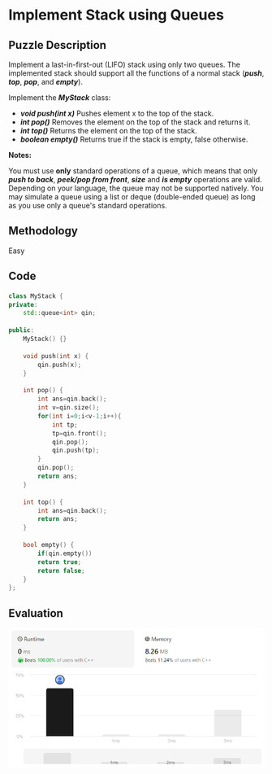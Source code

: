 # Implement Stack using Queues
## Puzzle Description
Implement a last-in-first-out (LIFO) stack using only two queues. The implemented stack should support all the functions of a normal stack (***push***, ***top***, ***pop***, and ***empty***).

Implement the ***MyStack*** class:

* ***void push(int x)*** Pushes element x to the top of the stack.
* ***int pop()*** Removes the element on the top of the stack and returns it.
* ***int top()*** Returns the element on the top of the stack.
* ***boolean empty()*** Returns true if the stack is empty, false otherwise.   

**Notes:**

You must use **only** standard operations of a queue, which means that only ***push to back***, ***peek/pop from front***, ***size*** and ***is empty*** operations are valid.
Depending on your language, the queue may not be supported natively. You may simulate a queue using a list or deque (double-ended queue) as long as you use only a queue's standard operations.


## Methodology
Easy

## Code 
```c++
class MyStack {
private:
    std::queue<int> qin;

public:
    MyStack() {}

    void push(int x) {
        qin.push(x);
    }
    
    int pop() {
        int ans=qin.back();
        int v=qin.size();
        for(int i=0;i<v-1;i++){
            int tp;
            tp=qin.front();
            qin.pop();
            qin.push(tp);
        }
        qin.pop();
        return ans;
    }
    
    int top() {
        int ans=qin.back();
        return ans;
    }
    
    bool empty() {
        if(qin.empty()) 
        return true;
        return false;
    }
};
```

## Evaluation
![img](./2_Implement%20Stack%20using%20Queues.png)